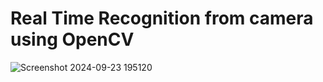 # Real Time Recognition from camera using OpenCV
![Screenshot 2024-09-23 195120](https://github.com/user-attachments/assets/15e9ab4f-678c-4b2a-aaef-c48aea6c11ff)
